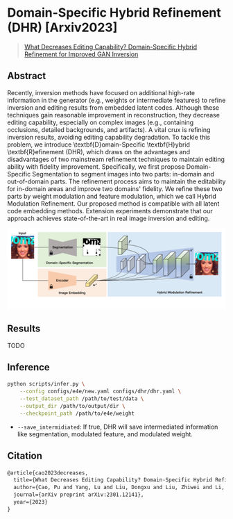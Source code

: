# Domain-Specific Hybrid Refinement (DHR) [Arxiv2023]

> [What Decreases Editing Capability? Domain-Specific Hybrid Refinement for Improved GAN Inversion](https://arxiv.org/abs/2301.12141)

## Abstract

Recently, inversion methods have focused on additional high-rate information in the generator (e.g., weights or intermediate features) to refine inversion and editing results from embedded latent codes. Although these techniques gain reasonable improvement in reconstruction, they decrease editing capability, especially on complex images (e.g., containing occlusions, detailed backgrounds, and artifacts). A vital crux is refining inversion results, avoiding editing capability degradation. To tackle this problem, we introduce \textbf{D}omain-Specific \textbf{H}ybrid \textbf{R}efinement (DHR), which draws on the advantages and disadvantages of two mainstream refinement techniques to maintain editing ability with fidelity improvement. Specifically, we first propose Domain-Specific Segmentation to segment images into two parts: in-domain and out-of-domain parts. The refinement process aims to maintain the editability for in-domain areas and improve two domains' fidelity. We refine these two parts by weight modulation and feature modulation, which we call Hybrid Modulation Refinement. Our proposed method is compatible with all latent code embedding methods. Extension experiments demonstrate that our approach achieves state-of-the-art in real image inversion and editing.

![DHR](../../docs/dhr.png)

## Results

TODO

## Inference

```bash
python scripts/infer.py \
	--config configs/e4e/new.yaml configs/dhr/dhr.yaml \
	--test_dataset_path /path/to/test/data \
    --output_dir /path/to/output/dir \
    --checkpoint_path /path/to/e4e/weight
```

- `--save_intermidiated`: If true, DHR will save intermediated information like segmentation, modulated feature, and modulated weight. 

## Citation

```latex
@article{cao2023decreases,
  title={What Decreases Editing Capability? Domain-Specific Hybrid Refinement for Improved GAN Inversion},
  author={Cao, Pu and Yang, Lu and Liu, Dongxu and Liu, Zhiwei and Li, Shan and Song, Qing},
  journal={arXiv preprint arXiv:2301.12141},
  year={2023}
}
```

